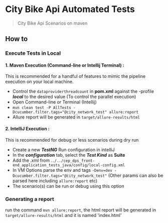 # City Bike Api Automated Tests 
> City Bike Api Scenarios on maven 

## How to

### Execute Tests in Local
#### 1. Maven Execution (Command-line or Intellij Terminal) : 
This is recommended for a handful of features to mimic the pipeline execution on your local machine.

 - Control the `dataproviderthreadcount` in **pom.xml** against the -profile ***local*** to the desired value (To control the parallel execution)
 - Open Command-line or Terminal (Intellij)
 - `mvn clean test -P AllTests -Dcucumber.filter.tags="@city_network_test" allure:report`
 - Allure report will be generated in ```target/allure-results/html```

#### 2. IntelliJ Execution :
This is recommended for debug or less scenarios during dry run

 - Create a new ***TestNG*** Run configuration in intelliJ
 - In the ***configuration*** tab, select the ***Test Kind*** as **Suite**
 - Add the .xml from .`./../cep_dps_front-end_application_tests_java/config/local-config.xml`
 - In VM Options parse the env and tags `-Denv=dev -Dcucumber.filter.tags="@city_network_test"` (Other params can also be parsed here including `allure:report` etc)
 - The scenario(s) can be run or debug using this option

### Generating a report
run the command ```mvn allure:report```, the html report will be generated in ```target/allure-results/html``` and it is named 'index.html'


